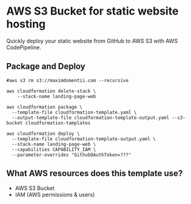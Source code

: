 # AWS S3 Bucket for static website hosting
Quickly deploy your static website from GitHub to AWS S3 with AWS CodePipeline.

## Package and Deploy
```shell
#aws s3 rm s3://maximdomentii.com --recursive

aws cloudformation delete-stack \
    --stack-name landing-page-web

aws cloudformation package \
  --template-file cloudformation-template.yaml \
  --output-template-file cloudformation-template-output.yaml --s3-bucket cloudformation-tamplates

aws cloudformation deploy \
  --template-file cloudformation-template-output.yaml \
  --stack-name landing-page-web \
  --capabilities CAPABILITY_IAM \
  --parameter-overrides "GithubOAuthToken=???"
```


## What AWS resources does this template use?
* AWS S3 Bucket
* IAM (AWS permissions & users)